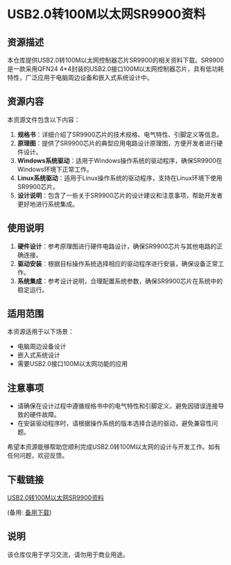 # USB2.0转100M以太网SR9900资料

## 资源描述

本仓库提供USB2.0转100M以太网控制器芯片SR9900的相关资料下载。SR9900是一款采用QFN24 4*4封装的USB2.0接口100M以太网控制器芯片，具有低功耗特性，广泛应用于电脑周边设备和嵌入式系统设计中。

## 资源内容

本资源文件包含以下内容：

1. **规格书**：详细介绍了SR9900芯片的技术规格、电气特性、引脚定义等信息。
2. **原理图**：提供了SR9900芯片的典型应用电路设计原理图，方便开发者进行硬件设计。
3. **Windows系统驱动**：适用于Windows操作系统的驱动程序，确保SR9900在Windows环境下正常工作。
4. **Linux系统驱动**：适用于Linux操作系统的驱动程序，支持在Linux环境下使用SR9900芯片。
5. **设计说明**：包含了一些关于SR9900芯片的设计建议和注意事项，帮助开发者更好地进行系统集成。

## 使用说明

1. **硬件设计**：参考原理图进行硬件电路设计，确保SR9900芯片与其他电路的正确连接。
2. **驱动安装**：根据目标操作系统选择相应的驱动程序进行安装，确保设备正常工作。
3. **系统集成**：参考设计说明，合理配置系统参数，确保SR9900芯片在系统中的稳定运行。

## 适用范围

本资源适用于以下场景：

- 电脑周边设备设计
- 嵌入式系统设计
- 需要USB2.0接口100M以太网功能的应用

## 注意事项

- 请确保在设计过程中遵循规格书中的电气特性和引脚定义，避免因错误连接导致的硬件故障。
- 在安装驱动程序时，请根据操作系统的版本选择合适的驱动，避免兼容性问题。

希望本资源能够帮助您顺利完成USB2.0转100M以太网的设计与开发工作。如有任何问题，欢迎反馈。

## 下载链接
[USB2.0转100M以太网SR9900资料](https://pan.quark.cn/s/fb2292836464) 

(备用: [备用下载](https://pan.baidu.com/s/12JA171G3MLq17GnKzKDJsw?pwd=1234))

## 说明

该仓库仅用于学习交流，请勿用于商业用途。
